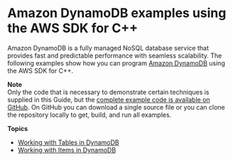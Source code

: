 # Amazon DynamoDB examples using the AWS SDK for C\+\+<a name="examples-dynamodb"></a>

Amazon DynamoDB is a fully managed NoSQL database service that provides fast and predictable performance with seamless scalability\. The following examples show how you can program [Amazon DynamoDB](https://aws.amazon.com/dynamodb) using the AWS SDK for C\+\+\.

**Note**  
Only the code that is necessary to demonstrate certain techniques is supplied in this Guide, but the [complete example code is available on GitHub](https://github.com/awsdocs/aws-doc-sdk-examples/tree/main/cpp)\. On GitHub you can download a single source file or you can clone the repository locally to get, build, and run all examples\.

**Topics**
+ [Working with Tables in DynamoDB](examples-dynamodb-tables.md)
+ [Working with Items in DynamoDB](examples-dynamodb-items.md)